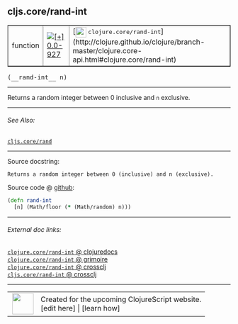 ## cljs.core/rand-int



 <table border="1">
<tr>
<td>function</td>
<td><a href="https://github.com/cljsinfo/cljs-api-docs/tree/0.0-927"><img valign="middle" alt="[+] 0.0-927" title="Added in 0.0-927" src="https://img.shields.io/badge/+-0.0--927-lightgrey.svg"></a> </td>
<td>
[<img height="24px" valign="middle" src="http://i.imgur.com/1GjPKvB.png"> <samp>clojure.core/rand-int</samp>](http://clojure.github.io/clojure/branch-master/clojure.core-api.html#clojure.core/rand-int)
</td>
</tr>
</table>


 <samp>
(__rand-int__ n)<br>
</samp>

---

Returns a random integer between 0 inclusive and `n` exclusive.

---


###### See Also:

[`cljs.core/rand`](cljs.core_rand.md)<br>

---


Source docstring:

```
Returns a random integer between 0 (inclusive) and n (exclusive).
```


Source code @ [github](https://github.com/clojure/clojurescript/blob/r1.7.107/src/main/cljs/cljs/core.cljs#L9387-L9389):

```clj
(defn rand-int
  [n] (Math/floor (* (Math/random) n)))
```

<!--
Repo - tag - source tree - lines:

 <pre>
clojurescript @ r1.7.107
└── src
    └── main
        └── cljs
            └── cljs
                └── <ins>[core.cljs:9387-9389](https://github.com/clojure/clojurescript/blob/r1.7.107/src/main/cljs/cljs/core.cljs#L9387-L9389)</ins>
</pre>

-->

---



###### External doc links:

[`clojure.core/rand-int` @ clojuredocs](http://clojuredocs.org/clojure.core/rand-int)<br>
[`clojure.core/rand-int` @ grimoire](http://conj.io/store/v1/org.clojure/clojure/1.7.0-beta3/clj/clojure.core/rand-int/)<br>
[`clojure.core/rand-int` @ crossclj](http://crossclj.info/fun/clojure.core/rand-int.html)<br>
[`cljs.core/rand-int` @ crossclj](http://crossclj.info/fun/cljs.core.cljs/rand-int.html)<br>

---

 <table>
<tr><td>
<img valign="middle" align="right" width="48px" src="http://i.imgur.com/Hi20huC.png">
</td><td>
Created for the upcoming ClojureScript website.<br>
[edit here] | [learn how]
</td></tr></table>

[edit here]:https://github.com/cljsinfo/cljs-api-docs/blob/master/cljsdoc/cljs.core_rand-int.cljsdoc
[learn how]:https://github.com/cljsinfo/cljs-api-docs/wiki/cljsdoc-files

<!--

This information was too distracting to show to readers, but I'll leave it
commented here since it is helpful to:

- pretty-print the data used to generate this document
- and show how to retrieve that data



The API data for this symbol:

```clj
{:description "Returns a random integer between 0 inclusive and `n` exclusive.",
 :ns "cljs.core",
 :name "rand-int",
 :signature ["[n]"],
 :history [["+" "0.0-927"]],
 :type "function",
 :related ["cljs.core/rand"],
 :full-name-encode "cljs.core_rand-int",
 :source {:code "(defn rand-int\n  [n] (Math/floor (* (Math/random) n)))",
          :title "Source code",
          :repo "clojurescript",
          :tag "r1.7.107",
          :filename "src/main/cljs/cljs/core.cljs",
          :lines [9387 9389]},
 :full-name "cljs.core/rand-int",
 :clj-symbol "clojure.core/rand-int",
 :docstring "Returns a random integer between 0 (inclusive) and n (exclusive)."}

```

Retrieve the API data for this symbol:

```clj
;; from Clojure REPL
(require '[clojure.edn :as edn])
(-> (slurp "https://raw.githubusercontent.com/cljsinfo/cljs-api-docs/catalog/cljs-api.edn")
    (edn/read-string)
    (get-in [:symbols "cljs.core/rand-int"]))
```

-->
